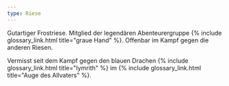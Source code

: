 ```yaml
---
type: Riese
---
```


Gutartiger Frostriese. Mitglied der legendären Abenteurergruppe {% include glossary_link.html title="graue Hand" %}.
Offenbar im Kampf gegen die anderen Riesen.

Vermisst seit dem Kampf gegen den blauen Drachen {% include glossary_link.html title="Iymrith" %} im
{% include glossary_link.html title="Auge des Allvaters" %}.

